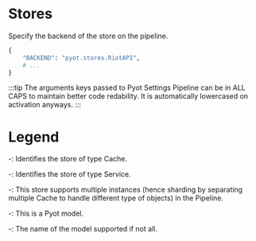# Stores

Specify the backend of the store on the pipeline.
```python
{
    "BACKEND": "pyot.stores.RiotAPI",
    # ...
}
```

:::tip
The arguments keys passed to Pyot Settings Pipeline can be in ALL CAPS to maintain better code redability. It is automatically lowercased on activation anyways.
:::

# Legend

-<Badge text="Pyot Cache" vertical="middle"/>: Identifies the store of type Cache.

-<Badge text="Pyot Service" vertical="middle"/>: Identifies the store of type Service.

-<Badge text="Sharding" type="error" vertical="middle" />: This store supports multiple instances (hence sharding by separating multiple Cache to handle different type of objects) in the Pipeline.

-<Badge text="Model" type="warning" vertical="middle" />: This is a Pyot model.

-<Badge text="<model-name>" type="error" vertical="middle" />: The name of the model supported if not all.
